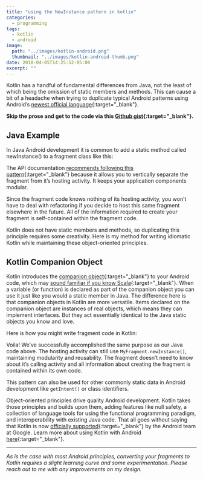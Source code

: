 ```yaml
---
title: "using the NewInstance pattern in kotlin"
categories:
  - programming
tags:
  - kotlin
  - android
image: 
  path: "../images/kotlin-android.png"
  thumbnail: "../images/kotlin-android-thumb.png"
date: 2018-04-05T14:25:52-05:00
excerpt: ""
---
```


Kotlin has a handful of fundamental differences from Java, not the least of which being the omission of static members and methods. This can cause a bit of a headache when trying to duplicate typical Android patterns using Android’s [newest official language](https://developer.android.com/kotlin/index.html){:target="_blank"}.

**Skip the prose and get to the code via this [Github gist](https://gist.github.com/azjkjensen/cf094c79726bab08b68f01dcc2e82a71#file-myfragment-kt){:target="_blank"}.**

## Java Example

In Java Android development it is common to add a static method called newInstance() to a fragment class like this:

<script src="https://gist.github.com/azjkjensen/785ad31cd5c8ec96dac5d4c01e581c2c.js"></script>

The API documentation [recommends following this pattern](https://developer.android.com/reference/android/app/Fragment.html){:target="_blank"} because it allows you to vertically separate the fragment from it’s hosting activity. It keeps your application components modular.

Since the fragment code knows nothing of its hosting activity, you won’t have to deal with refactoring if you decide to host this same fragment elsewhere in the future. All of the information required to create your fragment is self-contained within the fragment code.

Kotlin does not have static members and methods, so duplicating this principle requires some creativity. Here is my method for writing idiomatic Kotlin while maintaining these object-oriented principles.

## Kotlin Companion Object

Kotlin introduces the [companion object](https://kotlinlang.org/docs/reference/object-declarations.html#companion-objects){:target="_blank"} to your Android code, which may [sound familiar if you know Scala](http://docs.scala-lang.org/tutorials/tour/singleton-objects.html#companions){:target="_blank"}. When a variable (or function) is declared as part of the companion object you can use it just like you would a static member in Java. The difference here is that companion objects in Kotlin are more versatile. Items declared on the companion object are instances of real objects, which means they can implement interfaces. But they act essentially identical to the Java static objects you know and love.

Here is how you might write fragment code in Kotlin:

<script src="https://gist.github.com/azjkjensen/cf094c79726bab08b68f01dcc2e82a71.js"></script>

Voila! We’ve successfully accomplished the same purpose as our Java code above. The hosting activity can still use ```MyFragment.newInstance()```, maintaining modularity and reusability. The fragment doesn’t need to know about it’s calling activity and all information about creating the fragment is contained within its own code.

This pattern can also be used for other commonly static data in Android development like ```getIntent()``` or class identifiers.

Object-oriented principles drive quality Android development. Kotlin takes those principles and builds upon them, adding features like null safety, a collection of language tools for using the functional programming paradigm, and interoperability with existing Java code. That all goes without saying that Kotlin is now [officially supported](https://developer.android.com/kotlin/index.html){:target="_blank"} by the Android team at Google. Learn more about using Kotlin with Android [here](https://kotlinlang.org/docs/reference/android-overview.html){:target="_blank"}.

---

*As is the case with most Android principles, converting your fragments to Kotlin requires a slight learning curve and some experimentation. Please reach out to me with any improvements on my design.*
